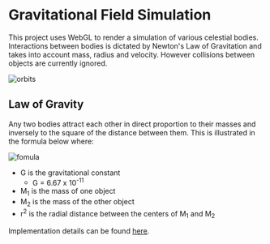 # Gravitational Field Simulation

This project uses WebGL to render a simulation of various celestial bodies. Interactions between bodies is dictated by Newton's Law of Gravitation and takes into account mass, radius and velocity. However collisions between objects are currently ignored.

![orbits](https://user-images.githubusercontent.com/23175651/147887909-60e1d1b3-1c5e-407e-8c3d-2e5ece8d4bb9.png)

## Law of Gravity


Any two bodies attract each other in direct proportion to their masses and inversely to the square of the distance between them. This is illustrated in the formula below where:

![fomula](https://user-images.githubusercontent.com/23175651/147840177-337c10d5-24dc-4b22-a258-bebad285e6bf.jpg)

- G is the gravitational constant
  - G = 6.67 x 10<sup>-11</sup>
- M<sub>1</sub> is the mass of one object
- M<sub>2</sub> is the mass of the other object
- r<sup>2</sup> is the radial distance between the centers of M<sub>1</sub> and M<sub>2</sub>

Implementation details can be found [here](https://github.com/Vitzeno/WebGL/blob/master/src/scenes/solar-system/planet.tsx#L53).
